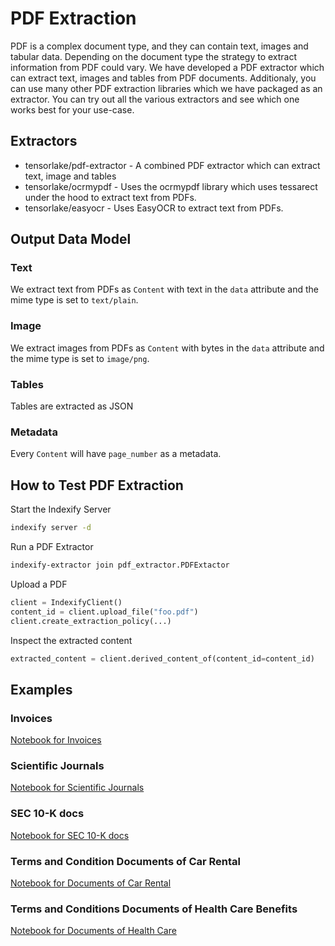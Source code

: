 # PDF Extraction

PDF is a complex document type, and they can contain text, images and tabular data. Depending on the document type the strategy to extract information from PDF could vary. 
We have developed a PDF extractor which can extract text, images and tables from PDF documents. Additionaly, you can use many other PDF extraction libraries which we have 
packaged as an extractor. You can try out all the various extractors and see which one works best for your use-case.

## Extractors
* tensorlake/pdf-extractor - A combined PDF extractor which can extract text, image and tables
* tensorlake/ocrmypdf - Uses the ocrmypdf library which uses tessarect under the hood to extract text from PDFs.
* tensorlake/easyocr - Uses EasyOCR to extract text from PDFs.

## Output Data Model
### Text
We extract text from PDFs as `Content` with text in the `data` attribute and the mime type is set to `text/plain`. 

### Image 
We extract images from PDFs as `Content` with bytes in the `data` attribute and the mime type is set to `image/png`. 

### Tables
Tables are extracted as JSON 

### Metadata
Every `Content` will have `page_number` as a metadata. 


## How to Test PDF Extraction

Start the Indexify Server 
```bash
indexify server -d
```

Run a PDF Extractor 
```bash
indexify-extractor join pdf_extractor.PDFExtactor
```

Upload a PDF 

```python
client = IndexifyClient()
content_id = client.upload_file("foo.pdf")
client.create_extraction_policy(...)
```

Inspect the extracted content
```python
extracted_content = client.derived_content_of(content_id=content_id)
```



## Examples 

### Invoices
[Notebook for Invoices](../examples/Invoices.ipynb)

### Scientific Journals
[Notebook for Scientific Journals](../examples/Scientific_Journals.ipynb)

### SEC 10-K docs
[Notebook for SEC 10-K docs](../examples/SEC_10_K_docs.ipynb)

### Terms and Condition Documents of Car Rental
[Notebook for Documents of Car Rental](../examples/Terms_and_Condition_Documents_of_Car_Rental.ipynb)

### Terms and Conditions Documents of Health Care Benefits
[Notebook for Documents of Health Care](../examples/Terms_and_Conditions_Documents_of_Health_Care_Benefits.ipynb)
